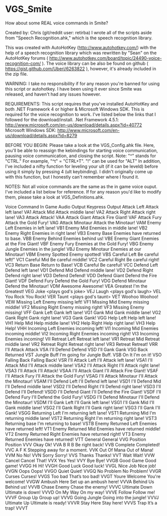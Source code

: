 VGS_Smite
=========

How about some REAL voice commands in Smite?

Created by: Chris (git/reddit user: retirba)
I wrote all of the scripts aside from "Speech Recognition.ahk," which is the speech recognition library.

This was created with AutoHotKey (http://www.autohotkey.com/) with the help of a speech recognition library which was rewritten by "Sean" on the AutoHotKey forums ( http://www.autohotkey.com/board/topic/24490-voice-recognition-com/ ). The voice library can be also be found on github ( https://gist.github.com/Uberi/6263822 ), however, it's already included in the zip file.

WARNING: I take no responsibility if for any reason you're banned for using this script or autohotkey. I have been using it ever since Smite was released, and haven't had any issues however.

REQUIREMENTS: This script requires that you've installed AutoHotKey and both .NET Framework 4 or higher & Microsoft Windows SDK. 
	This is required for the voice recognition to work. I've listed below the links that I followed for the download/install.
	.Net Framework 4.5.1: http://www.microsoft.com/en-us/download/details.aspx?id=40772
	Microsoft Windows SDK: http://www.microsoft.com/en-us/download/details.aspx?id=8279
	
BEFORE YOU BEGIN:
	Please take a look at the VGS_Config.ahk file. Here, you'll be able to reassign the kebindings for starting voice communication, pausing voice communication, and closing the script. 
	Note: "^" stands for "CTRL." For example, "^t" = "CTRL+T". "!" can be used for "ALT"
	In addition, I've included a nifty function for leveling your ult (if it can be leveld) before using it simply by pressing 4 (ult keybinding). I didn't originally come up with this function, but I honestly can't remember where I found it.

NOTES:
	Not all voice commands are the same as the in game voice ouput. I've included a list below for reference. If for any reason you'd like to modify them, please take a look at VGS_Definitions.ahk.

Voice Command					In Game Audio Output			      	Keypress Output
Attack Left			  		Attack left lane!					        VA1
Attack Mid				  	Attack middle lane!				      	VA2
Attack Right					Attack right lane!				      	VA3
Attack						    Attack!					              		VAA
Attack Giant					Attack Fire Giant!				      	VAF
Attack Fury				  	Attack the Gold Fury!			    		VAG
Attack Minotaur				Attack the Minotaur!				    	VAM
Enemy Left					  Enemies in left lane!				    	VB1
Enemy Mid			    		Enemies in middle lane!			  		VB2
Enemy Right			  		Enemies in right lane!			  		VB3
Enemy Base			  		Enemies have returned to base.		VBB
Enemy Behind					Enemies behind us!					      VBE
Enemy Giant			  		Enemies at the Fire Giant!				VBF
Enemy Fury			  		Enemies at the Gold Fury!			  	VBG
Enemy Jungle					Enemies in the jungle!			   		VBJ
Enemy Minotaur				Enemies at our Minotaur!		  		VBM
Enemy Spotted					Enemy spotted!					        	VBS
Careful Left					Be careful left!"				        	VC1
Careful Mid			  		Be careful middle!			        	VC2
Careful Right					Be careful right!			        		VC3
Return Base			  		Return to Base!				         		VCB
Careful					    	Be careful!				            		VCC
Defend Left			  		Defend left lane!			        		VD1
Defend Mid			  		Defend middle lane!			        	VD2
Defend Right					Defend right lane!			      		VD3
Defend					    	Defend!						              	VDD
Defend Giant					Defend the Fire Giant!	  				VDF
Defend Fury				  	Defend the Gold Fury!		    			VDG
Defend Minotaur				Defend the Minotaur!		    			VDM
Awesome					    	Awesome!					              	VEA
Greatest			     		I'm the Greatest!			          	VEG
Joke					      	<plays god's joke>				      	VEJ
Laugh					      	<plays god's laugh>					      VEL
You Rock			    		You Rock!						              VER
Taunt				      		<plays god's taunt>					      VET
Woohoo				    		Woohoo!							              VEW
Missing Left					Enemy missing left!					      VF1
Missing Mid			  		Enemy missing middle!					    VF2
Missing Right					Enemy missing right!					    VF3
Missing					    	Enemy missing!						        VFF
Gank Left				    	Gank left lane!						        VG1
Gank Mid				    	Gank middle lane!					        VG2
Gank Right			  		Gank right lane!					        VG3
Gank						      Gank!							                VGG
Help Left				    	Help left lane!						        VH1
Help Mid				    	Help middle lane!					        VH2
Help Right			  		Help right lane!			        		VH3
Help					        Help!						                	VHH
Incoming Left					Enemies incoming left!			  		VI1
Incoming Mid					Enemies incoming middle!		  		VI2
Incoming Right				Enemies incoming right!			  		VI3
Incoming				    	Enemies incoming!				        	VII
Retreat Left					Retreat left lane!			      		VR1
Retreat Mid			  		Retreat middle lane!			    		VR2
Retreat Right					Retreat right lane!				      	VR3
Retreat					    	Retreat!				              		VRR
I'll Attack			  		Attack					              		VSA
I'll Defend			  		Defend					              		VSD
I'll Gank				     	Gank						                	VSG
Back				      		Returned					              	VST
Jungle Buff				  	I'm going for Jungle Buff.				VSB
On It				        	I'm on it!					            	VSO
Falling Back					Falling Back!					          	VSR
I'll Attack Left			I'll Attack left lane!		  			VSA1
I'll Attack Mid				I'll Attack middle lane!	  			VSA2
I'll Attack Right			I'll Attack right lane!		  			VSA3
I'll Attack				  	I'll Attack!					          	VSAA
I'll Attack Giant			I'll Attack Fire Giant!			  		VSAF
I'll Attack Fury			I'll Attack the Gold Fury!				VSAG
I'll Attack Minotaur	I'll Attack the Minotaur!		    	VSAM
I'll Defend Left			I'll Defend left lane!			  		VSD1
I'll Defend Mid				I'll Defend middle lane!		  		VSD2
I'll Defend Right			I'll Defend right lane!				  	VSD3
I'll Defend					  I'll Defend!					          	VSDD
I'll Defend Giant			I'll Defend the Fire Giant!				VSDF
I'll Defend Fury			I'll Defend the Gold Fury!				VSDG
I'll Defend Minotaur	I'll Defend the Minotaur!		    	VSDM
I'll Gank Left				I'll Gank left lane!				    	VSG1
I'll Gank Mid					I'll Gank middle lane!			  		VSG2
I'll Gank Right				I'll Gank right lane!				    	VSG3
I'll Gank					    I'll Gank!						            VSGG
Returning Left				I'm returning left lane!		  		VST1
Returning Mid					I'm returning middle lane!				VST2
Returning Right				I'm returning right lane!			    VST3
Returning base				I'm returning to base!				  	VSTB
Enemy Returned Left		Enemies have returned left!		  	VT1
Enemy Returned Mid		Enemies have returned middle!			VT2
Enemy Returned Right	Enemies have returned right!			VT3
Enemy Returned				Enemies have returned!					  VTT
General					    	General							              VVG
Position					    Position						              VVV
Okay						      Ok!						                    VVA
B R B						      Be right back!					        	VVB
Complete					    Completed!					            	VVC
A F K						      Stepping away for a moment.				VVK
Out Of Mana					  Out of Mana!					          	VVM
No						        No!						                  	VVN
Sorry						      Sorry!					              		VVS
Thanks						    Thanks!						              	VVT
Wait						      Wait!							                VVW
Cancel						    Cancel That!						          VVX
Yes						        Yes!							                VVY
Bye						        Bye!							                VVGB
Good Game					    Good game!						            VVGG
Hi						        Hi!							                  VVGH
Good Luck					    Good luck!						            VVGL
Nice Job					    Nice job!						              VVGN
Oops						      Oops!							                VVGO
Quiet						      Quiet!							              VVGQ
No Problem					  No Problem!						            VVGR
Curses						    Curses!							              VVGS
Too bad						    That’s too bad!						        VVGT
Youre Welcome					You're welcome!						        VVGW
Ambush Here					  Set up an ambush here!					  VVVA
Behind Us					    Behind us!					            	VVVB
Chase Enemy					  Chase the enemy!		           		VVVC
Ultimate Down					Ultimate is down!		           		VVVD
On My Way					    On my way!					            	VVVE
Follow						    Follow me!				            		VVVF
Group Up					    Group up!					              	VVVG
Going Jungle					Going into the jungle!					  VVVJ
Ultimate Up					  Ultimate is ready!					      VVVR
Stay Here					    Stay here!					            	VVVS
Trap						      It’s a trap!				            	VVVT
